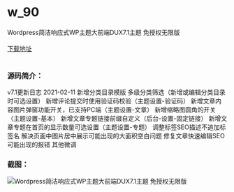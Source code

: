 # w_90
Wordpress简洁响应式WP主题大前端DUX7.1主题 免授权无限版
<br/></br>
[下载地址](https://www.uuid2.com/90.html "下载地址")
<br/></br>
<h3>源码简介：</h3>
<p>v7.1更新日志 2021-02-11
新增分类目录模版 多级分类筛选（新增或编辑分类目录时可选设置）
新增评论提交时使用验证码校验（主题设置-验证码）
新增文章内容图片弹窗功能开关，已支持PC端（主题设置-文章）
新增缩略图圆角的开关（主题设置-基本）
新增文章专题链接前缀自定义（后台-设置-固定链接）
新增文章专题在首页的显示数量可选设置（主题设置-专题）
调整标签SEO描述不追加标签名
解决页面中图片居中展示可能出现的大面积空白问题
修复文章快速编辑SEO可能出现的报错
其他微调<p>
<h3>截图：</h3>
<img src="https://www.uuid2.com/wp-content/uploads/img/202105/e5601fa130.jpg" alt="Wordpress简洁响应式WP主题大前端DUX7.1主题 免授权无限版">
